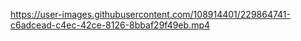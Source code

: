 

https://user-images.githubusercontent.com/108914401/229864741-c6adcead-c4ec-42ce-8126-8bbaf29f49eb.mp4

